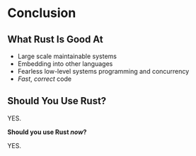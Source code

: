# Conclusion

## What Rust Is Good At

* Large scale maintainable systems
* Embedding into other languages
* Fearless low-level systems programming and concurrency
* *Fast*, *correct* code

## Should You Use Rust?

YES.

**Should you use Rust *now*?**

YES.

